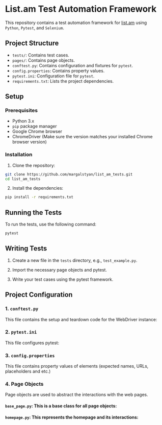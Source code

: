 # List.am Test Automation Framework

This repository contains a test automation framework for [list.am](https://www.list.am/) using `Python`, `Pytest`,
and `Selenium`.

## Project Structure

- `tests/`: Contains test cases.
- `pages/`: Contains page objects.
- `conftest.py`: Contains configuration and fixtures for `pytest`.
- `config.properties`: Contains property values.
- `pytest.ini`: Configuration file for `pytest`.
- `requirements.txt`: Lists the project dependencies.

## Setup

### Prerequisites

- Python 3.x
- `pip` package manager
- Google Chrome browser
- ChromeDriver (Make sure the version matches your installed Chrome browser version)

### Installation

1. Clone the repository:

```sh
git clone https://github.com/margalstyan/list_am_tests.git
cd list_am_tests
```

2. Install the dependencies:

```sh
pip install -r requirements.txt
```

## Running the Tests

To run the tests, use the following command:

```sh
pytest
```

## Writing Tests

1. Create a new file in the `tests` directory, e.g., `test_example.py`.

2. Import the necessary page objects and pytest.

3. Write your test cases using the pytest framework.

## Project Configuration

### 1. `conftest.py`

This file contains the setup and teardown code for the WebDriver instance:

### 2. `pytest.ini`

This file configures pytest:

### 3. `config.properties`
This file contains property values of elements (expected names, URLs, placeholders and etc.)

### 4. Page Objects

Page objects are used to abstract the interactions with the web pages.

#### `base_page.py`: This is a base class for all page objects:

#### `homepage.py`: This represents the homepage and its interactions:
